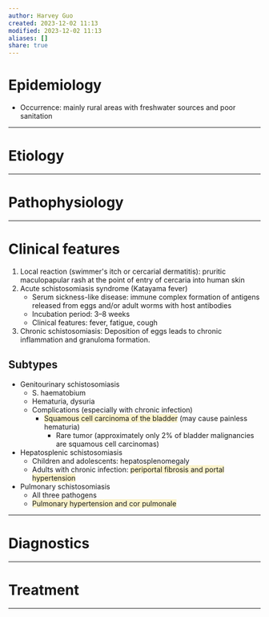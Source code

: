 ```yaml
---
author: Harvey Guo
created: 2023-12-02 11:13
modified: 2023-12-02 11:13
aliases: []
share: true
---
```

# Epidemiology
- Occurrence: mainly rural areas with freshwater sources and poor sanitation

---
# Etiology


---
# Pathophysiology


---
# Clinical features
1. Local reaction (swimmer's itch or cercarial dermatitis): pruritic maculopapular rash at the point of entry of cercaria into human skin 
2. Acute schistosomiasis syndrome (Katayama fever)
	- Serum sickness-like disease: immune complex formation of antigens released from eggs and/or adult worms with host antibodies
	- Incubation period: 3–8 weeks
	- Clinical features: fever, fatigue, cough
3. Chronic schistosomiasis: Deposition of eggs leads to chronic inflammation and granuloma formation.
## Subtypes
- Genitourinary schistosomiasis
	- S. haematobium
	- Hematuria, dysuria
	- Complications (especially with chronic infection)
		- <span style="background:rgba(240, 200, 0, 0.2)">Squamous cell carcinoma of the bladder</span> (may cause painless hematuria)
			- Rare tumor (approximately only 2% of bladder malignancies are squamous cell carcinomas)
- Hepatosplenic schistosomiasis
	- Children and adolescents: hepatosplenomegaly
	- Adults with chronic infection: <span style="background:rgba(240, 200, 0, 0.2)">periportal fibrosis and portal hypertension</span>
- Pulmonary schistosomiasis
	- All three pathogens
	- <span style="background:rgba(240, 200, 0, 0.2)">Pulmonary hypertension and cor pulmonale</span>

---
# Diagnostics


---
# Treatment


---
